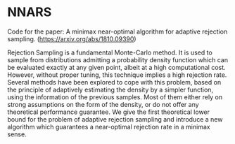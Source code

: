 # NNARS

Code for the paper: A minimax near-optimal algorithm for adaptive rejection sampling. (https://arxiv.org/abs/1810.09390)

Rejection Sampling is a fundamental Monte-Carlo method. It is used to sample from distributions admitting a probability density function which can be evaluated exactly at any given point, albeit at a high computational cost. However, without proper tuning, this technique implies a high rejection rate. Several methods have been explored to cope with this problem, based on the principle of adaptively estimating the density by a simpler function, using the information of the previous samples. Most of them either rely on strong assumptions on the form of the density, or do not offer any theoretical performance guarantee. We give the first theoretical lower bound for the problem of adaptive rejection sampling and introduce a new algorithm which guarantees a near-optimal rejection rate in a minimax sense.
